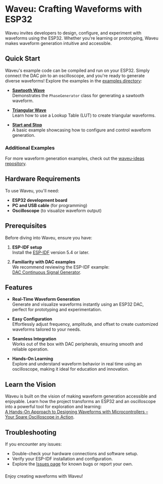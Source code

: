 # Waveu: Crafting Waveforms with ESP32

Waveu invites developers to design, configure, and experiment with waveforms using the ESP32. Whether you're learning or prototyping, Waveu makes waveform generation intuitive and accessible.

## Quick Start

Waveu's example code can be compiled and run on your ESP32. Simply connect the DAC pin to an oscilloscope, and you're ready to generate diverse waveforms! Explore the examples in the [examples directory](examples):

- **[Sawtooth Wave](examples/sawtooth)**  
  Demonstrates the `PhaseGenerator` class for generating a sawtooth waveform.

- **[Triangular Wave](examples/triangular)**  
  Learn how to use a Lookup Table (LUT) to create triangular waveforms.

- **[Start and Stop](examples/start_n_stop)**  
  A basic example showcasing how to configure and control waveform generation.

### Additional Examples

For more waveform generation examples, check out the [waveu-ideas repository](https://github.com/tinyalg/waveu-ideas).

## Hardware Requirements

To use Waveu, you'll need:

- **ESP32 development board**  
- **PC and USB cable** (for programming)  
- **Oscilloscope** (to visualize waveform output)  


## Prerequisites

Before diving into Waveu, ensure you have:

1. **ESP-IDF setup**  
   Install the [ESP-IDF](https://docs.espressif.com/projects/esp-idf/en/stable/esp32/get-started/index.html) version 5.4 or later.

2. **Familiarity with DAC examples**  
   We recommend reviewing the ESP-IDF example:  
   [DAC Continuous Signal Generator](https://github.com/espressif/esp-idf/tree/v5.4/examples/peripherals/dac/dac_continuous/signal_generator).


## Features

- **Real-Time Waveform Generation**  
  Generate and visualize waveforms instantly using an ESP32 DAC, perfect for prototyping and experimentation.

- **Easy Configuration**  
  Effortlessly adjust frequency, amplitude, and offset to create customized waveforms tailored to your needs.

- **Seamless Integration**  
  Works out of the box with DAC peripherals, ensuring smooth and reliable operation.

- **Hands-On Learning**  
  Explore and understand waveform behavior in real time using an oscilloscope, making it ideal for education and innovation.


## Learn the Vision

Waveu is built on the vision of making waveform generation accessible and enjoyable. Learn how the project transforms an ESP32 and an oscilloscope into a powerful tool for exploration and learning:  
[A Hands-On Approach to Designing Waveforms with Microcontrollers – Your Spare Oscilloscope in Action](https://doi.org/10.6084/m9.figshare.28236308).


## Troubleshooting

If you encounter any issues:

- Double-check your hardware connections and software setup.
- Verify your ESP-IDF installation and configuration.
- Explore the [Issues page](https://github.com/tinyalg/waveu/issues) for known bugs or report your own.

#####

Enjoy creating waveforms with Waveu!
